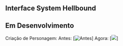 ## Interface System Hellbound

## Em Desenvolvimento
Criação de Personagem:
Antes:
[![Antes](https://i.ytimg.com/vi/MChx6QEtUQY/hq720.jpg?sqp=-oaymwE7CK4FEIIDSFryq4qpAy0IARUAAAAAGAElAADIQj0AgKJD8AEB-AHUBoAC4AOKAgwIABABGGUgYyg4MA8=&rs=AOn4CLD1lg_Eh3MHJIZd_9ufbfEj_h9kjA)]
Agora:
[![](https://scontent.ffor39-1.fna.fbcdn.net/v/t39.30808-6/461545455_8233047190147285_8624562576834596278_n.jpg?_nc_cat=102&ccb=1-7&_nc_sid=127cfc&_nc_ohc=IS4I2GXUuE0Q7kNvgFAQzDI&_nc_ht=scontent.ffor39-1.fna&_nc_gid=AoJ7KFT0ZlgZruClOH6-pZr&oh=00_AYA5ZnzM0Q9AwJjlye5Yf9qS5JSmYrwykp2mgHUUVGsgEg&oe=66FE6101)]
 
